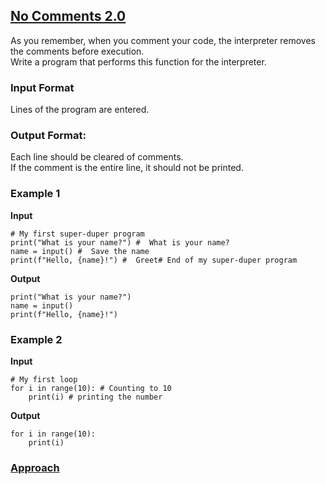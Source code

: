 ## [No Comments 2.0](../../../solutions/3.5/35_c.py)

As you remember, when you comment your code, the interpreter removes the comments before execution.\
Write a program that performs this function for the interpreter.

### Input Format

Lines of the program are entered.

### Output Format:

Each line should be cleared of comments.\
If the comment is the entire line, it should not be printed.

### Example 1

__Input__
```plaintext
# My first super-duper program
print("What is your name?") #  What is your name?
name = input() #  Save the name
print(f"Hello, {name}!") #  Greet# End of my super-duper program
```

__Output__
```plaintext
print("What is your name?")
name = input()
print(f"Hello, {name}!")
```

### Example 2

__Input__
```plaintext
# My first loop
for i in range(10): # Counting to 10
    print(i) # printing the number
```

__Output__
```plaintext
for i in range(10):
    print(i)
```

### [Approach](../3.1/problem_31_i_en.md#solution-approach)